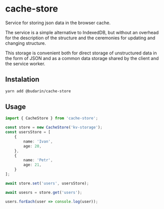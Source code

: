 # cache-store

Service for storing json data in the browser cache.

The service is a simple alternative to IndexedDB, but without an overhead for the description of the structure and the ceremonies for updating and changing structure.

This storage is convenient both for direct storage of unstructured data in the form of JSON and as a common data storage shared by the client and the service worker.

## Instalation

```bash
yarn add @budarin/cache-store
```

## Usage

```ts
import { CacheStore } from 'cache-store';

const store = new CacheStore('kv-storage');
const usersStore = [
    {
        name: 'Ivan',
        age: 20,
    },
    {
        name: 'Petr',
        age: 21,
    }
];

await store.set('users', usersStore);

await usesrs = store.get('users');

users.forEach(user => console.log(user));
```
